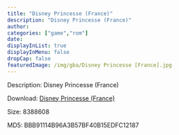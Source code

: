 ```yaml
---
title: "Disney Princesse (France)"
description: "Disney Princesse (France)"
author: 
categories: ["game","rom"]
date: 
displayInList: true
displayInMenu: false
dropCap: false
featuredImage: /img/gba/Disney Princesse [France].jpg
---
```


Description: Disney Princesse (France)

Download: <a style="text-decoration:underline;" href="https://mega.nz/#!aHRG2SBD!GUzNwYYJ-c7hhMRMLrLGyyeYXchpDGOoYu-mBRov5vE" target = "_blank" rel = "nofollow" > Disney Princesse (France)</a>

Size: 8388608

MD5: BBB91114B96A3B57BF40B15EDFC12187

